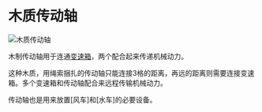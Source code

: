 # 木质传动轴

![木质传动轴](block:betterwithmods:wooden_axle@0)


木制传动轴用于连通[变速箱](gearbox.md)，两个配合起来传递机械动力。

这种木质，用绳索捆扎的传动轴只能连接3格的距离，再远的距离则需要连接变速箱。多个变速箱和传动轴配合来远程传输机械动力。

传动轴也是用来放置[风车]和[水车]的必要设备。
  
  
